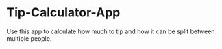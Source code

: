 # Tip-Calculator-App
Use this app to calculate how much to tip and how it can be split between multiple people.
